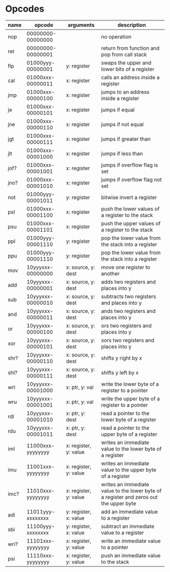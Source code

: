 # Opcodes

| name | opcode            | arguments             | description                                                                            |
|------|-------------------|-----------------------|----------------------------------------------------------------------------------------|
| nop  | 00000000-00000000 |                       | no operation                                                                           |
| ret  | 00000000-00000001 |                       | return from function and pop from call stack                                           |
| flp  | 01000yyy-00000001 | y: register           | swaps the upper and lower bits of a register                                           |
| cal  | 01000xxx-00000011 | x: register           | calls an address inside a register                                                     |
| jmp  | 01000xxx-00000100 | x: register           | jumps to an address inside a register                                                  |
| je   | 01000xxx-00000101 | x: register           | jumps if equal                                                                         |
| jne  | 01000xxx-00000110 | x: register           | jumps if not equal                                                                     |
| jgt  | 01000xxx-00000111 | x: register           | jumps if greater than                                                                  |
| jlt  | 01000xxx-00001000 | x: register           | jumps if less than                                                                     |
| jof? | 01000xxx-00001001 | x: register           | jumps if overflow flag is set                                                          |
| jno? | 01000xxx-00001010 | x: register           | jumps if overflow flag not set                                                         |
| not  | 01000yyy-00001011 | y: register           | bitwise invert a register                                                              |
| psl  | 01000xxx-00001100 | x: register           | push the lower values of a register to the stack                                       |
| psu  | 01000xxx-00001101 | x: register           | push the upper values of a register to the stack                                       |
| ppl  | 01000yyy-00001110 | y: register           | pop the lower value from the stack into a register                                     |
| ppu  | 01000yyy-00001110 | y: register           | pop the lower value from the stack into a register                                     |
| mov  | 10yyyxxx-00000000 | x: source, y: dest    | move one register to another                                                           |
| add  | 10yyyxxx-00000001 | x: source, y: dest    | adds two registers and places into y                                                   |
| sub  | 10yyyxxx-00000010 | x: source, y: dest    | subtracts two registers and places into y                                              |
| and  | 10yyyxxx-00000011 | x: source, y: dest    | ands two registers and places into y                                                   |
| or   | 10yyyxxx-00000100 | x: source, y: dest    | ors two registers and places into y                                                    |
| xor  | 10yyyxxx-00000101 | x: source, y: dest    | xors two registers and places into y                                                   |
| shr? | 10yyyxxx-00000110 | x: source, y: dest    | shifts y right by x                                                                    |
| shl? | 10yyyxxx-00000111 | x: source, y: dest    | shifts y left by x                                                                     |
| wrl  | 10yyyxxx-00001000 | x: ptr, y: val        | write the lower byte of a register to a pointer                                        |
| wru  | 10yyyxxx-00001001 | x: ptr, y: val        | write the upper byte of a register to a pointer                                        |
| rdl  | 10yyyxxx-00001010 | x: ptr, y: dest       | read a pointer to the lower byte of a register                                         |
| rdu  | 10yyyxxx-00001011 | x: ptr, y: dest       | read a pointer to the upper byte of a register                                         |
| iml  | 11000xxx-yyyyyyyy | x: register, y: value | writes an immediate value to the lower byte of a register                              |
| imu  | 11001xxx-yyyyyyyy | x: register, y: value | writes an immediate value to the upper byte of a register                              |
| imc? | 11010xxx-yyyyyyyy | x: register, y: value | writes an immediate value to the lower byte of a register and zeros out the upper byte |
| adi  | 11011yyy-xxxxxxxx | y: register, x: value | add an immediate value to a register                                                   |
| sbi  | 11100yyy-xxxxxxxx | y: register, x: value | subtract an immediate value to a register                                              |
| wri? | 11101xxx-yyyyyyyy | x: register, y: value | write an immediate value to a pointer                                                  |
| psi  | 11110xxx-yyyyyyyy | x: register, y: value | push an immediate value to the stack                                                   |